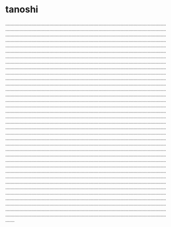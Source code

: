 # tanoshi

.......................................................................................................................................................................................................................................................................................................................................................................................................................................................................................................................................................................................................................................................................................................................................................................................................................................................................................................................................................................................................................................................................................................................................................................................................................................................................................................................................................................................................................................................................................................................................................................................................................................................................................................................................................................................................................................................................................................................................................................................................................................................................................................................................................................................................................................................................................................................................................................................................................................................................................................................................................................................................................................................................................................................................................................................................................................................................................................................................................................................................................................................................................................................................................................................................................................................................................................................................................................................................................................................................................................................................................................................................................................................................................................................................................................................................................................................................................................................................................................................................................................................................................................................................................................................................................................................................................................................................................................................................................................................................................................................................................................................................................................................